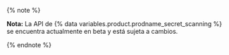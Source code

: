 {% note %}

**Nota:** La API de {% data variables.product.prodname_secret_scanning %} se encuentra actualmente en beta y está sujeta a cambios.

{% endnote %}
